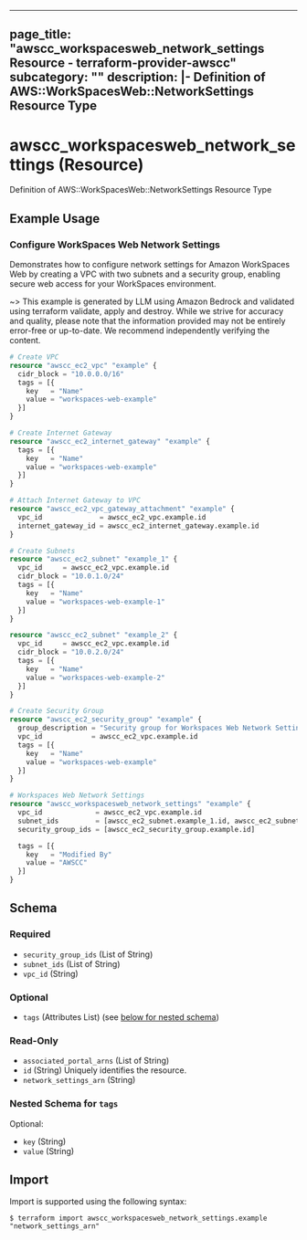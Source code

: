 
---
page_title: "awscc_workspacesweb_network_settings Resource - terraform-provider-awscc"
subcategory: ""
description: |-
  Definition of AWS::WorkSpacesWeb::NetworkSettings Resource Type
---

# awscc_workspacesweb_network_settings (Resource)

Definition of AWS::WorkSpacesWeb::NetworkSettings Resource Type

## Example Usage

### Configure WorkSpaces Web Network Settings

Demonstrates how to configure network settings for Amazon WorkSpaces Web by creating a VPC with two subnets and a security group, enabling secure web access for your WorkSpaces environment.

~> This example is generated by LLM using Amazon Bedrock and validated using terraform validate, apply and destroy. While we strive for accuracy and quality, please note that the information provided may not be entirely error-free or up-to-date. We recommend independently verifying the content.

```terraform
# Create VPC
resource "awscc_ec2_vpc" "example" {
  cidr_block = "10.0.0.0/16"
  tags = [{
    key   = "Name"
    value = "workspaces-web-example"
  }]
}

# Create Internet Gateway
resource "awscc_ec2_internet_gateway" "example" {
  tags = [{
    key   = "Name"
    value = "workspaces-web-example"
  }]
}

# Attach Internet Gateway to VPC
resource "awscc_ec2_vpc_gateway_attachment" "example" {
  vpc_id              = awscc_ec2_vpc.example.id
  internet_gateway_id = awscc_ec2_internet_gateway.example.id
}

# Create Subnets
resource "awscc_ec2_subnet" "example_1" {
  vpc_id     = awscc_ec2_vpc.example.id
  cidr_block = "10.0.1.0/24"
  tags = [{
    key   = "Name"
    value = "workspaces-web-example-1"
  }]
}

resource "awscc_ec2_subnet" "example_2" {
  vpc_id     = awscc_ec2_vpc.example.id
  cidr_block = "10.0.2.0/24"
  tags = [{
    key   = "Name"
    value = "workspaces-web-example-2"
  }]
}

# Create Security Group
resource "awscc_ec2_security_group" "example" {
  group_description = "Security group for Workspaces Web Network Settings"
  vpc_id            = awscc_ec2_vpc.example.id
  tags = [{
    key   = "Name"
    value = "workspaces-web-example"
  }]
}

# Workspaces Web Network Settings
resource "awscc_workspacesweb_network_settings" "example" {
  vpc_id             = awscc_ec2_vpc.example.id
  subnet_ids         = [awscc_ec2_subnet.example_1.id, awscc_ec2_subnet.example_2.id]
  security_group_ids = [awscc_ec2_security_group.example.id]

  tags = [{
    key   = "Modified By"
    value = "AWSCC"
  }]
}
```

<!-- schema generated by tfplugindocs -->
## Schema

### Required

- `security_group_ids` (List of String)
- `subnet_ids` (List of String)
- `vpc_id` (String)

### Optional

- `tags` (Attributes List) (see [below for nested schema](#nestedatt--tags))

### Read-Only

- `associated_portal_arns` (List of String)
- `id` (String) Uniquely identifies the resource.
- `network_settings_arn` (String)

<a id="nestedatt--tags"></a>
### Nested Schema for `tags`

Optional:

- `key` (String)
- `value` (String)

## Import

Import is supported using the following syntax:

```shell
$ terraform import awscc_workspacesweb_network_settings.example "network_settings_arn"
```
